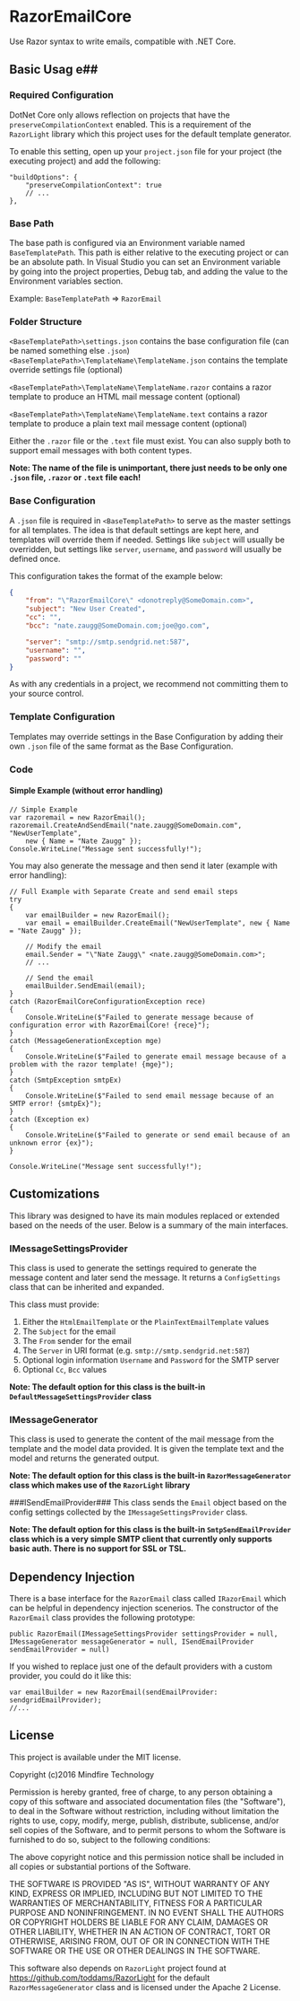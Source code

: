 # RazorEmailCore
Use Razor syntax to write emails, compatible with .NET Core.

## Basic Usag e##

### Required Configuration ###
DotNet Core only allows reflection on projects that have the `preserveCompilationContext` enabled. This is a requirement
of the `RazorLight` library which this project uses for the default template generator. 

To enable this setting, open up your `project.json` file for your project (the executing project) and add the following:
```
"buildOptions": {
	"preserveCompilationContext": true
	// ...
},
```

### Base Path ###
The base path is configured via an Environment variable named `BaseTemplatePath`. This path is either relative to the executing 
project or can be an absolute path. In Visual Studio you can set an Environment variable by going into the project properties, 
Debug tab, and adding the value to the Environment variables section. 

Example: `BaseTemplatePath` => `RazorEmail`

### Folder Structure ###
`<BaseTemplatePath>\settings.json` contains the base configuration file (can be named something else `.json`)
`<BaseTemplatePath>\TemplateName\TemplateName.json` contains the template override settings file (optional)

`<BaseTemplatePath>\TemplateName\TemplateName.razor` contains a razor template to produce an HTML mail message content (optional)

`<BaseTemplatePath>\TemplateName\TemplateName.text` contains a razor template to produce a plain text mail message content (optional)

Either the `.razor` file or the `.text` file must exist. You can also supply both to support email messages with both content types. 

**Note: The name of the file is unimportant, there just needs to be only one `.json` file, `.razor` or `.text` file each!**

### Base Configuration ###
A `.json` file is required in `<BaseTemplatePath>` to serve as the master settings for all templates. The idea is that default settings are kept here, and templates will override them if needed. Settings like `subject` will usually be overridden, but settings like `server`, `username`, and `password` will usually be defined once.

 This configuration takes the format of the example below:
```json
{
	"from": "\"RazorEmailCore\" <donotreply@SomeDomain.com>",
	"subject": "New User Created",
	"cc": "",
	"bcc": "nate.zaugg@SomeDomain.com;joe@go.com",

	"server": "smtp://smtp.sendgrid.net:587",
	"username": "",
	"password": ""
}
```

As with any credentials in a project, we recommend not committing them to your source control.

### Template Configuration ###

Templates may override settings in the Base Configuration by adding their own `.json` file of the same format as the Base Configuration.

### Code ###

#### Simple Example (without error handling) ####
```
// Simple Example
var razoremail = new RazorEmail();
razoremail.CreateAndSendEmail("nate.zaugg@SomeDomain.com", "NewUserTemplate", 
	new { Name = "Nate Zaugg" });
Console.WriteLine("Message sent successfully!");
```

You may also generate the message and then send it later (example with error handling):

```
// Full Example with Separate Create and send email steps
try
{
	var emailBuilder = new RazorEmail();
	var email = emailBuilder.CreateEmail("NewUserTemplate", new { Name = "Nate Zaugg" });

	// Modify the email
	email.Sender = "\"Nate Zaugg\" <nate.zaugg@SomeDomain.com>";
	// ...

	// Send the email
	emailBuilder.SendEmail(email);
}
catch (RazorEmailCoreConfigurationException rece)
{
	Console.WriteLine($"Failed to generate message because of configuration error with RazorEmailCore! {rece}");
}
catch (MessageGenerationException mge)
{
	Console.WriteLine($"Failed to generate email message because of a problem with the razor template! {mge}");
}
catch (SmtpException smtpEx)
{
	Console.WriteLine($"Failed to send email message because of an SMTP error! {smtpEx}");
}
catch (Exception ex)
{
	Console.WriteLine($"Failed to generate or send email because of an unknown error {ex}");
}

Console.WriteLine("Message sent successfully!");

```

## Customizations ##

This library was designed to have its main modules replaced or extended based on the needs of the user. 
Below is a summary of the main interfaces.

### IMessageSettingsProvider ###
This class is used to generate the settings required to generate the message content and later send the message. 
It returns a `ConfigSettings` class that can be inherited and expanded. 

This class must provide:
 1. Either the `HtmlEmailTemplate` or the `PlainTextEmailTemplate` values
 2. The `Subject` for the email
 3. The `From` sender for the email
 4. The `Server` in URI format (e.g. `smtp://smtp.sendgrid.net:587`)
 5. Optional login information `Username` and `Password` for the SMTP server
 6. Optional `Cc`, `Bcc` values

**Note: The default option for this class is the built-in `DefaultMessageSettingsProvider` class**

### IMessageGenerator ###
This class is used to generate the content of the mail message from the template and the model data provided. 
It is given the template text and the model and returns the generated output.

**Note: The default option for this class is the built-in `RazorMessageGenerator` class which makes use of the `RazorLight` library**

###ISendEmailProvider###
This class sends the `Email` object based on the config settings collected by the `IMessageSettingsProvider` class. 

**Note: The default option for this class is the built-in `SmtpSendEmailProvider` class which is a very simple SMTP client
that currently only supports basic auth. There is no support for SSL or TSL.**

## Dependency Injection ##
There is a base interface for the `RazorEmail` class called `IRazorEmail` which can be helpful in dependency injection scenerios. 
The constructor of the `RazorEmail` class provides the following prototype: 

```
public RazorEmail(IMessageSettingsProvider settingsProvider = null, IMessageGenerator messageGenerator = null, ISendEmailProvider sendEmailProvider = null)
```

If you wished to replace just one of the default providers with a custom provider, you could do it like this:
```
var emailBuilder = new RazorEmail(sendEmailProvider: sendgridEmailProvider);
//...
```

## License ##
This project is available under the MIT license. 

Copyright (c)2016 Mindfire Technology

Permission is hereby granted, free of charge, to any person obtaining a copy of this software and associated documentation files 
(the "Software"), to deal in the Software without restriction, including without limitation the rights to use, copy, modify, merge, 
publish, distribute, sublicense, and/or sell copies of the Software, and to permit persons to whom the Software is furnished to do 
so, subject to the following conditions:

The above copyright notice and this permission notice shall be included in all copies or substantial portions of the Software.

THE SOFTWARE IS PROVIDED "AS IS", WITHOUT WARRANTY OF ANY KIND, EXPRESS OR IMPLIED, INCLUDING BUT NOT LIMITED TO THE WARRANTIES OF 
MERCHANTABILITY, FITNESS FOR A PARTICULAR PURPOSE AND NONINFRINGEMENT. IN NO EVENT SHALL THE AUTHORS OR COPYRIGHT HOLDERS BE LIABLE 
FOR ANY CLAIM, DAMAGES OR OTHER LIABILITY, WHETHER IN AN ACTION OF CONTRACT, TORT OR OTHERWISE, ARISING FROM, OUT OF OR IN CONNECTION 
WITH THE SOFTWARE OR THE USE OR OTHER DEALINGS IN THE SOFTWARE.

This software also depends on `RazorLight` project found at <https://github.com/toddams/RazorLight> 
for the default `RazorMessageGenerator` class and is licensed under the Apache 2 License.
